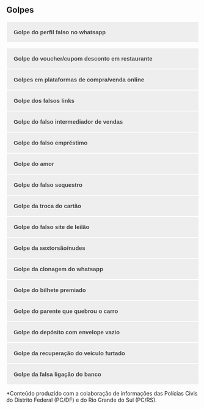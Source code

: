 <style>
.accordion {
  background-color: #eee;
  color: #444;
  cursor: pointer;
  padding: 18px;
  width: 100%;
  text-align: left;
  outline: none;
  font-size: 15px;
  transition: 0.4s;
  font-weight: bold;
  border: 1px;
  border-style: solid;
  border-color: white;
}

.active, .accordion:hover {
  background-color: rgb(255, 217, 0); 
}

.panel {
  padding: 0 18px;
  display: none;
  background-color: white;
  overflow: hidden;
  border: 1px;
  border-style: solid;
  border-color: rgb(255, 217, 0);
}
</style>
<body>

<h2>Golpes</h2>

<button class="accordion">Golpe do perfil falso no whatsapp</button>
<div class="panel">
  <p>Os criminosos vinculam uma imagem de perfil da vítima, geralmente retirada do seu próprio perfil de WhatsApp ou redes sociais. Com uma conta falsa, eles se passam pela vítima e solicitam dinheiro para amigos, familiares e conhecidos.</p>
  <h4>Como previnir?</h4>
  <ul>
    <li>Ajuste a visualização da imagem da conta do WhatsApp apenas para contatos autorizados;</li>
    <li>Fique atento a mensagens de conhecidos ou familiares solicitando depósito e/ou transferências bancárias (ainda mais se for em nome de terceiros);</li>
    <li>Desconfie de contas com fotos de conhecidos, mas com números diferentes;</li>
  </ul> 
  	<h4>O que fazer?</h4>
    <p>Registrar um <b>Boletim de Ocorrência</b> e <b>denunciar ao WhatsApp</b> através do e-mail: <ahref="mailto:suporte@whatsapp.com?subject=Denúncia">suporte@whatsapp.com</a>. Também é possível denunciar clicando no número do golpe, clicar no campo "Dados do contato" e clicar em "denunciar". Avisar familiares e conhecidos, no caso de detectar que estão utilizando seu nome para aplicar o golpe.</p>
	<p>* Este golpe não se trata de clonagem de WhatsApp; a vítima não deixa de ter acesso ao seu aplicativo; os criminosos utilizam um número diferente, com a foto da vítima, para se passar por ela.</p>
</div>
<button class="accordion">Golpe do voucher/cupom desconto em restaurante</button>
<div class="panel">
  <p>TO DO</p>
</div>
<button class="accordion">Golpes em plataformas de compra/venda online</button>
<div class="panel">
  <p>TO DO</p>
</div>
<button class="accordion">Golpe dos falsos links</button>
<div class="panel">
  <p>TO DO</p>
</div>
<button class="accordion">Golpe do falso intermediador de vendas</button>
<div class="panel">
  <p>TO DO</p>
</div>
<button class="accordion">Golpe do falso empréstimo</button>
<div class="panel">
  <p>TO DO</p>
</div>
<button class="accordion">Golpe do amor</button>
<div class="panel">
  <p>TO DO</p>
</div>
<button class="accordion">Golpe do falso sequestro</button>
<div class="panel">
  <p>TO DO</p>
</div>
<button class="accordion">Golpe da troca do cartão</button>
<div class="panel">
  <p>TO DO</p>
</div>
<button class="accordion">Golpe do falso site de leilão</button>
<div class="panel">
  <p>TO DO</p>
</div>
<button class="accordion">Golpe da sextorsão/nudes</button>
<div class="panel">
  <p>TO DO</p>
</div>
<button class="accordion">Golpe da clonagem do whatsapp</button>
<div class="panel">
  <p>TO DO</p>
</div>
<button class="accordion">Golpe do bilhete premiado</button>
<div class="panel">
  <p>TO DO</p>
</div>
<button class="accordion">Golpe do parente que quebrou o carro</button>
<div class="panel">
  <p>TO DO</p>
</div>
<button class="accordion">Golpe do depósito com envelope vazio</button>
<div class="panel">
  <p>TO DO</p>
</div>
<button class="accordion">Golpe da recuperação do veículo furtado</button>
<div class="panel">
  <p>TO DO</p>
</div>
<button class="accordion">Golpe da falsa ligação do banco</button>
<div class="panel">
  <p>TO DO</p>
</div>
<p>*Conteúdo produzido com a colaboração de informações das Polícias Civis do Distrito Federal (PC/DF) e do Rio Grande do Sul (PC/RS).</p>
<script>
    var acc = document.getElementsByClassName("accordion");
    var i;

    for (i = 0; i < acc.length; i++) {
      acc[i].addEventListener("click", function() {
          this.classList.toggle("active");
          var panel = this.nextElementSibling;
          if (panel.style.display === "block") {
            panel.style.display = "none";
          } else {
            panel.style.display = "block";
          }
      });
    }
</script>